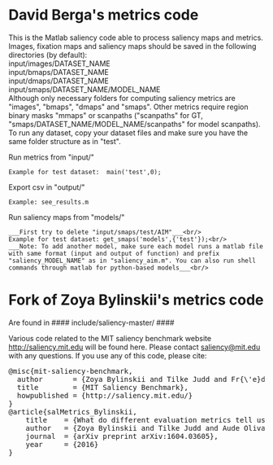 # David Berga's metrics code #

This is the Matlab saliency code able to process saliency maps and metrics. Images, fixation maps and saliency maps should be saved in the following directories (by default):<br/>
    input/images/DATASET_NAME<br/>
    input/bmaps/DATASET_NAME<br/>
    input/dmaps/DATASET_NAME<br/>
    input/smaps/DATASET_NAME/MODEL_NAME<br/>
Although only necessary folders for computing saliency metrics are "images", "bmaps", "dmaps" and "smaps". Other metrics require region binary masks "mmaps" or scanpaths ("scanpaths" for GT, "smaps/DATASET_NAME/MODEL_NAME/scanpaths" for model scanpaths).<br/>
To run any dataset, copy your dataset files and make sure you have the same folder structure as in "test".<br/>
        
Run metrics from "input/"

    Example for test dataset:  main('test',0);

Export csv in "output/"

    Example: see_results.m

Run saliency maps from "models/"

    ___First try to delete "input/smaps/test/AIM"___<br/>
    Example for test dataset: get_smaps('models',{'test'});<br/>
    ___Note: To add another model, make sure each model runs a matlab file with same format (input and output of function) and prefix "saliency_MODEL_NAME" as in "saliency_aim.m". You can also run shell commands through matlab for python-based models___<br/>
    
# Fork of Zoya Bylinskii's metrics code #

Are found in #### include/saliency-master/ ####

Various code related to the MIT saliency benchmark website http://saliency.mit.edu will be found here. 
Please contact saliency@mit.edu with any questions.
If you use any of this code, please cite: 
<pre>
@misc{mit-saliency-benchmark,
  author       = {Zoya Bylinskii and Tilke Judd and Fr{\'e}do Durand and Aude Oliva and Antonio Torralba},
  title        = {MIT Saliency Benchmark},
  howpublished = {http://saliency.mit.edu/}
}
@article{salMetrics_Bylinskii,
    title    = {What do different evaluation metrics tell us about saliency models?},
    author   = {Zoya Bylinskii and Tilke Judd and Aude Oliva and Antonio Torralba and Fr{\'e}do Durand},
    journal  = {arXiv preprint arXiv:1604.03605},
    year     = {2016}
}
</pre>
